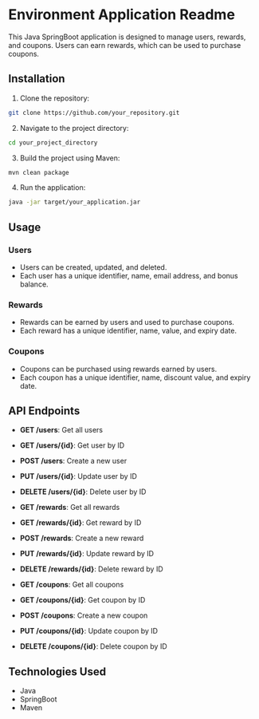 # Environment Application Readme

This Java SpringBoot application is designed to manage users, rewards, and coupons. Users can earn rewards, which can be used to purchase coupons.

## Installation

1. Clone the repository:
```bash
git clone https://github.com/your_repository.git
```

2. Navigate to the project directory:
```bash
cd your_project_directory
```

3. Build the project using Maven:
```bash
mvn clean package
```

4. Run the application:
```bash
java -jar target/your_application.jar
```

## Usage

### Users

- Users can be created, updated, and deleted.
- Each user has a unique identifier, name, email address, and bonus balance.

### Rewards

- Rewards can be earned by users and used to purchase coupons.
- Each reward has a unique identifier, name, value, and expiry date.

### Coupons

- Coupons can be purchased using rewards earned by users.
- Each coupon has a unique identifier, name, discount value, and expiry date.

## API Endpoints

- **GET /users**: Get all users
- **GET /users/{id}**: Get user by ID
- **POST /users**: Create a new user
- **PUT /users/{id}**: Update user by ID
- **DELETE /users/{id}**: Delete user by ID

- **GET /rewards**: Get all rewards
- **GET /rewards/{id}**: Get reward by ID
- **POST /rewards**: Create a new reward
- **PUT /rewards/{id}**: Update reward by ID
- **DELETE /rewards/{id}**: Delete reward by ID

- **GET /coupons**: Get all coupons
- **GET /coupons/{id}**: Get coupon by ID
- **POST /coupons**: Create a new coupon
- **PUT /coupons/{id}**: Update coupon by ID
- **DELETE /coupons/{id}**: Delete coupon by ID

## Technologies Used

- Java
- SpringBoot
- Maven